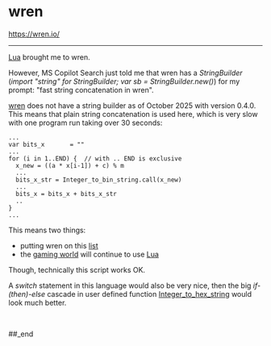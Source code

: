# wren

https://wren.io/

---

[Lua](https://github.com/practicalcomputerscience/MicrobenchmarkGPHLlanguages/tree/main/03%20-%20source%20code/01%20-%20imperative%20languages/Lua#lua) brought me to wren.

However, MS Copilot Search just told me that wren has a _StringBuilder_ (_import "string" for StringBuilder; var sb = StringBuilder.new()_) for my prompt: "fast string concatenation in wren".

[wren](https://github.com/wren-lang/wren) does not have a string builder as of October 2025 with version 0.4.0. This means that plain string concatenation is used here, which is very slow with one program run taking over 30 seconds:

```
...
var bits_x       = ""
...
for (i in 1..END) {  // with .. END is exclusive
  x_new = ((a * x[i-1]) + c) % m
  ...
  bits_x_str = Integer_to_bin_string.call(x_new)
  ...
  bits_x = bits_x + bits_x_str
  ..
}
...
```

This means two things:

- putting wren on this [list](https://github.com/practicalcomputerscience/MicrobenchmarkGPHLlanguages/tree/main/30%20-%20languages%20that%20didn't%20make%20it%20to%20my%20list#languages-that-didnt-make-it-to-my-list)
- the [gaming world](https://generalistprogrammer.com/tutorials/lua-game-development-scripting-complete-guide-2025) will continue to use [Lua](https://github.com/practicalcomputerscience/MicrobenchmarkGPHLlanguages/tree/main/03%20-%20source%20code/01%20-%20imperative%20languages/Lua#lua)

Though, technically this script works OK.

A _switch_ statement in this language would also be very nice, then the big _if-(then)-else_ cascade in user defined function [Integer_to_hex_string](https://github.com/practicalcomputerscience/MicrobenchmarkGPHLlanguages/blob/main/03%20-%20source%20code/01%20-%20imperative%20languages/wren/random_streams_for_perf_stats.wren) would look much better.

<br/>

##_end
